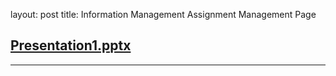 layout: post
title: Information Management Assignment Management Page

[Presentation1.pptx](https://github.com/NadavBlanck/NadavBlanck.github.io/files/8199417/Presentation1.pptx)
---

---

